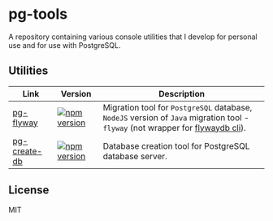 # pg-tools

A repository containing various console utilities that I develop for personal use and for use with PostgreSQL.

## Utilities

| Link | Version | Description |
| ---- | -------- | ----------- |
| [pg-flyway](https://github.com/EndyKaufman/pg-tools/tree/master/libs/pg-flyway) | [![npm version](https://badgen.net/npm/v/pg-flyway)](https://badge.fury.io/js/pg-flyway) | Migration tool for `PostgreSQL` database, `NodeJS` version of `Java` migration tool - `flyway` (not wrapper for [flywaydb cli](https://flywaydb.org/documentation/commandline/)). |
| [pg-create-db](https://github.com/EndyKaufman/pg-tools/tree/master/libs/pg-create-db) | [![npm version](https://badgen.net/npm/v/pg-create-db)](https://badge.fury.io/js/pg-create-db) | Database creation tool for PostgreSQL database server. |

## License

MIT
